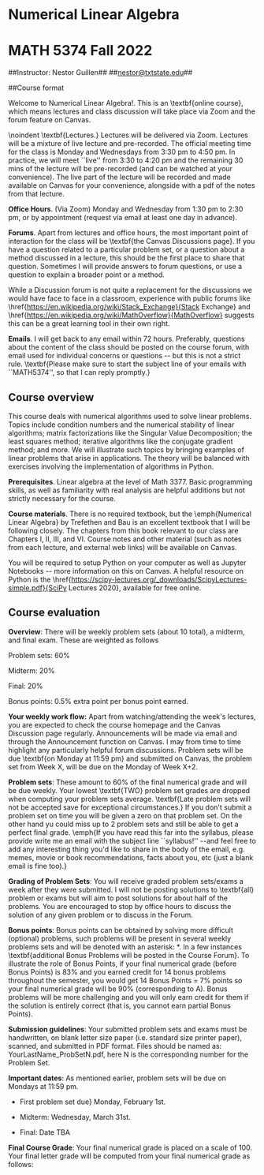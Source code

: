 # Numerical Linear Algebra
# MATH 5374 Fall 2022

##Instructor: Nestor Guillen##
##nestor@txtstate.edu##

##Course format

Welcome to Numerical Linear Algebra!. This is an \textbf{online course}, which means lectures and class discussion will take place via Zoom and the forum feature on Canvas.


\noindent \textbf{Lectures.} Lectures will be delivered via Zoom. Lectures will be a mixture of live lecture and pre-recorded. The official meeting time for the class is Monday and Wednesdays from 3:30 pm to 4:50 pm. In practice, we will meet ``live'' from 3:30 to 4:20 pm and the remaining 30 mins of the lecture will be pre-recorded (and can be watched at your convenience). The live part of the lecture will be recorded and made available on Canvas for your convenience, alongside with a pdf of the notes from that lecture. 


**Office Hours**. (Via Zoom) Monday and Wednesday from 1:30 pm to 2:30 pm, or by appointment (request via email at least one day in advance). 



**Forums**. Apart from lectures and office hours, the most important point of interaction for the class will be \textbf{the Canvas Discussions page}. If you have a question related to a particular problem set, or a question about a method discussed in a lecture, this should be the first place to share that question. Sometimes I will provide answers to forum questions, or use a question to explain a broader point or a method.

While a Discussion forum is not quite a replacement for the discussions we would have face to face in a classroom, experience with public forums like \href{https://en.wikipedia.org/wiki/Stack_Exchange}{Stack Exchange} and \href{https://en.wikipedia.org/wiki/MathOverflow}{MathOverflow} suggests this can be a great learning tool in their own right.


**Emails**. I will get back to any email within 72 hours. Preferably, questions about the content of the class should be posted on the course forum, with email used for individual concerns or questions -- but this is not a strict rule. \textbf{Please make sure to start the subject line of your emails with ``MATH5374'', so that I can reply promptly.}


## Course overview

This course deals with numerical algorithms used to solve linear problems. Topics include condition numbers and the numerical stability of linear algorithms; matrix factorizations like the Singular Value Decomposition; the least squares method; iterative algorithms like the conjugate gradient method; and more. We will illustrate such topics by bringing examples of linear problems that arise in applications. The theory will be balanced with exercises involving the implementation of algorithms in Python.


**Prerequisites**. Linear algebra at the level of Math 3377. Basic programming skills, as well as familiarity with real analysis are helpful additions but not strictly necessary for the course.

**Course materials**. There is no required textbook, but the \emph{Numerical Linear Algebra} by Trefethen and Bau is an excellent textbook that I will be following closely. The chapters from this book relevant to our class are Chapters I, II, III, and VI. Course notes and other material (such as notes from each lecture, and external web links) will be available on Canvas.

You will be required to setup Python on your computer as well as Jupyter Notebooks -- more information on this on Canvas. A helpful resource on Python is the \href{https://scipy-lectures.org/_downloads/ScipyLectures-simple.pdf}{SciPy Lectures 2020}, available for free online. 

## Course evaluation
	
**Overview**: There will be weekly problem sets (about 10 total), a midterm, and final exam. These are weighted as follows

Problem sets: 60\%

Midterm: 20\%

Final: 20\%

Bonus points: 0.5\% extra point per bonus point earned.

**Your weekly work flow:** Apart from watching/attending the week's lectures, you are expected to check the course homepage and the Canvas Discussion page regularly. Announcements will be made via email and through the Announcement function on Canvas. I may from time to time highlight any particularly helpful forum discussions.  Problem sets will be due  \textbf{on Monday at 11:59 pm} and submitted on Canvas, the problem set from Week X, will be due on the Monday of Week X+2. 

**Problem sets**: These amount to 60\% of the final numerical grade and will be due weekly. Your lowest \textbf{TWO} problem set grades are dropped when computing your problem sets average. \textbf{Late problem sets will not be accepted save for exceptional circumstances.} If you don't submit a problem set on time you will be given a zero on that problem set. On the other hand yu could miss up to 2 problem sets and still be able to get a perfect final grade. \emph{If you have read this far into the syllabus, please provide write me an email with the subject line ``syllabus!'' --and feel free to add any interesting thing you'd like to share in the body of the email, e.g. memes, movie or book recommendations, facts about you, etc (just a blank email is fine too).}

**Grading of Problem Sets**: You will receive graded problem sets/exams a week after they were submitted. I will not be posting solutions to \textbf{all} problem or exams but will aim to post solutions for about half of the problems. You are encouraged to stop by office hours to discuss the solution of any given problem or to discuss in the Forum.

**Bonus points**: Bonus points can be obtained by solving more difficult (optional) problems, such problems will be present in several weekly problems sets and will be denoted with an asterisk: *. In a few instances \textbf{additional Bonus Problems will be posted in the Course Forum}. To illustrate the role of Bonus Points, if your final numerical grade (before Bonus Points) is 83\% and you earned credit for 14 bonus problems throughout the semester, you would get 14 Bonus Points = 7\% points so your final numerical grade will be 90\% (corresponding to A). Bonus problems will be more challenging and you will only earn credit for them if the solution is entirely correct (that is, you cannot earn partial Bonus Points).

**Submission guidelines**: Your submitted problem sets and exams must be handwritten, on blank letter size paper (i.e. standard size printer paper), scanned, and submitted in PDF format. Files should be named as: YourLastName\_ProbSetN.pdf, here N is the corresponding number for the Problem Set.

**Important dates**: As mentioned earlier, problem sets will be due on Mondays at 11:59 pm. 

  * First problem set due} Monday, February 1st.

  * Midterm: Wednesday, March 31st.

  * Final: Date TBA


**Final Course Grade**:  Your final numerical grade is placed on a scale of 100. Your final letter grade will be computed from your final numerical grade as follows:
